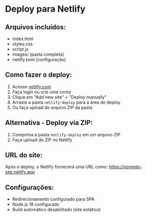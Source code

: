 # Deploy para Netlify

## Arquivos incluídos:
- index.html
- styles.css
- script.js
- images/ (pasta completa)
- netlify.toml (configuração)

## Como fazer o deploy:

1. Acesse [netlify.com](https://netlify.com)
2. Faça login ou crie uma conta
3. Clique em "Add new site" > "Deploy manually"
4. Arraste a pasta `netlify-deploy` para a área de deploy
5. Ou faça upload do arquivo ZIP da pasta

## Alternativa - Deploy via ZIP:
1. Comprima a pasta `netlify-deploy` em um arquivo ZIP
2. Faça upload do ZIP no Netlify

## URL do site:
Após o deploy, o Netlify fornecerá uma URL como:
https://nomedo-site.netlify.app

## Configurações:
- Redirecionamento configurado para SPA
- Node.js 18 configurado
- Build automático desabilitado (site estático)
